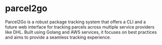 # parcel2go
Parcel2Go is a robust package tracking system that offers a CLI and a future web interface for tracking parcels across multiple service providers like DHL. Built using Golang and AWS services, it focuses on best practices and aims to provide a seamless tracking experience.
